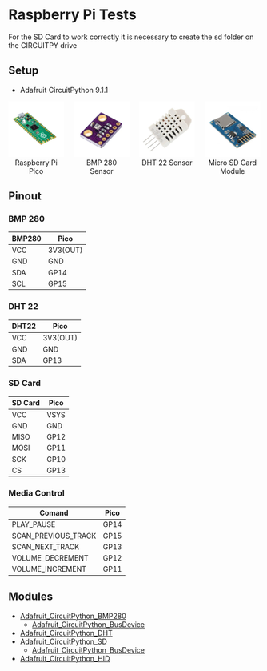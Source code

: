 # Raspberry Pi Tests

For the SD Card to work correctly it is necessary to create the sd folder on the CIRCUITPY drive

## Setup
- Adafruit CircuitPython 9.1.1

<div style="display: flex; flex-direction: row; justify-content: center; gap: 20px;">
    <figure style="text-align: center; margin: 0;">
        <img src="https://github.com/gutierrezgpi/Raspberry-Pi-Tests/blob/main/Pico/Img/Raspberry_Pi_Pico.webp?raw=true" alt="Raspberry Pi Pico" width="200">
        <figcaption style="text-align: center;">Raspberry Pi Pico</figcaption>
    </figure>
    <figure style="text-align: center; margin: 0;">
        <img src="https://github.com/gutierrezgpi/Raspberry-Pi-Tests/blob/main/Pico/Img/BMP_280.webp?raw=true" alt="BMP 280 Sensor" width="200">
        <figcaption style="text-align: center;">BMP 280 Sensor</figcaption>
    </figure>
    <figure style="text-align: center; margin: 0;">
        <img src="https://github.com/gutierrezgpi/Raspberry-Pi-Tests/blob/main/Pico/Img/DHT_22.webp?raw=true" alt="DHT 22 Sensor" width="200">
        <figcaption style="text-align: center;">DHT 22 Sensor</figcaption>
    </figure>
    <figure style="text-align: center; margin: 0;">
        <img src="https://github.com/gutierrezgpi/Raspberry-Pi-Tests/blob/main/Pico/Img/Micro_SD_Card_Module.webp?raw=true" alt="Micro SD Card Module" width="200">
        <figcaption style="text-align: center;">Micro SD Card Module</figcaption>
    </figure>
</div>

## Pinout

### BMP 280
|BMP280 | Pico   |
|-------|--------|
|VCC    |3V3(OUT)|
|GND    |GND     |
|SDA    |GP14    |
|SCL    |GP15    |

### DHT 22
|DHT22|Pico    |
|-----|--------|
|VCC  |3V3(OUT)|
|GND  |GND     |
|SDA  |GP13    |

### SD Card

|SD Card | Pico |
|--------|------|
|VCC     | VSYS |
|GND     | GND  |
|MISO    | GP12 |
|MOSI    | GP11 |
|SCK     | GP10 |
|CS      | GP13 |

### Media Control
|Comand              |Pico |
|--------------------|-----|
|PLAY_PAUSE          |GP14 |
|SCAN_PREVIOUS_TRACK |GP15 |
|SCAN_NEXT_TRACK     |GP13 |
|VOLUME_DECREMENT    |GP12 |
|VOLUME_INCREMENT    |GP11 |

## Modules
- [Adafruit_CircuitPython_BMP280](https://github.com/adafruit/Adafruit_CircuitPython_BMP280/releases/tag/3.3.2)
    - [Adafruit_CircuitPython_BusDevice](https://github.com/adafruit/Adafruit_CircuitPython_BusDevice/releases/tag/5.2.9)
- [Adafruit_CircuitPython_DHT](https://github.com/adafruit/Adafruit_CircuitPython_DHT/releases/tag/4.0.4)
- [Adafruit_CircuitPython_SD](https://github.com/adafruit/Adafruit_CircuitPython_SD/releases/tag/3.3.23)
    - [Adafruit_CircuitPython_BusDevice](https://github.com/adafruit/Adafruit_CircuitPython_BusDevice/releases/tag/5.2.9)
- [Adafruit_CircuitPython_HID](https://github.com/adafruit/Adafruit_CircuitPython_HID/releases/tag/6.1.1)
